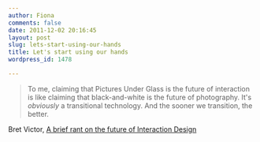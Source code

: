 ```yaml
---
author: Fiona
comments: false
date: 2011-12-02 20:16:45
layout: post
slug: lets-start-using-our-hands
title: Let's start using our hands
wordpress_id: 1478

---
```


> To me, claiming that Pictures Under Glass is the future of interaction is like claiming that black-and-white is the future of photography. It's _obviously_ a transitional technology. And the sooner we transition, the better.

Bret Victor, [A brief rant on the future of Interaction Design](http://worrydream.com/ABriefRantOnTheFutureOfInteractionDesign/)
